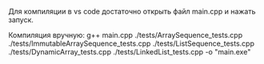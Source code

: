 Для компиляции в vs code достаточно открыть файл main.cpp и нажать запуск. 

Компиляция вручную:
g++ main.cpp ./tests/ArraySequence_tests.cpp ./tests/ImmutableArraySequence_tests.cpp ./tests/ListSequence_tests.cpp ./tests/DynamicArray_tests.cpp ./tests/LinkedList_tests.cpp -o "main.exe"
